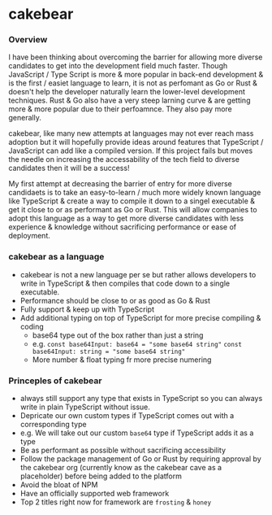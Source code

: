 # cakebear

### Overview
I have been thinking about overcoming the barrier for allowing more diverse candidates to get into the development field much faster. Though JavaScript / Type Script is more & more popular in back-end development & is the first / easiet language to learn, it is not as perfomant as Go or Rust & doesn't help the developer naturally learn the lower-level development techniques. Rust & Go also have a very steep larning curve & are getting more & more popular due to their perfoamnce. They also pay more generally. 

cakebear, like many new attempts at languages may not ever reach mass adoption but it will hopefully provide ideas around features that TypeScript / JavaScript can add like a compiled version. If this project fails but moves the needle on increasing the accessability of the tech field to diverse candidates then it will be a success!

My first attempt at decreasing the barrier of entry for more diverse candidaets is to take an easy-to-learn / much more widely known language like TypeScript & create a way to compile it down to a singel executable & get it close to or as performant as Go or Rust. This will allow companies to adopt this language as a way to get more diverse candidates with less experience & knowledge without sacrificing performance or ease of deployment.

### cakebear as a language
* cakebear is not a new language per se but rather allows developers to write in TypeScript &amp; then compiles that code down to a single executable.
* Performance should be close to or as good as Go & Rust
* Fully support & keep up with TypeScript
* Add additional typing on top of TypeScript for more precise compiling & coding
  * base64 type out of the box rather than just a string
   * e.g. `const base64Input: base64 = "some base64 string"` `const base64Input: string = "some base64 string"`
  * More number & float typing fr more precise numering 

### Princeples of cakebear
* always still support any type that exists in TypeScript so you can always write in plain TypeScript without issue. 
* Depricate our own custom types if TypeScript comes out with a corresponding type
 * e.g. We will take out our custom `base64` type if TypeScript adds it as a type 
* Be as performant as possible without sacrificing accessibility
* Follow the package management of Go or Rust by requiring approval by the cakebear org (currently know as the cakebear cave as a placeholder) before being added to the platform
* Avoid the bloat of NPM
* Have an officially supported web framework
 * Top 2 titles right now for framework are `frosting` & `honey`
